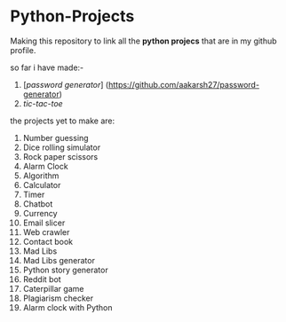# Python-Projects

Making this repository to link all the **python projecs** that are in my github profile.

so far i have made:-
1. [*password generator*] (https://github.com/aakarsh27/password-generator)
2. *tic-tac-toe*

the projects yet to make are:
1. Number guessing
2. Dice rolling simulator
3. Rock paper scissors
4. Alarm Clock
5. Algorithm
6. Calculator
7. Timer
8. Chatbot
9. Currency
10. Email slicer
11. Web crawler
12. Contact book
13. Mad Libs
14. Mad Libs generator
15. Python story generator
16. Reddit bot
17. Caterpillar game
18. Plagiarism checker
19. Alarm clock with Python
